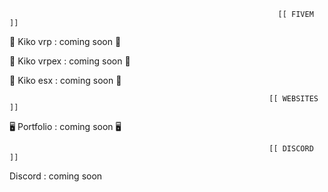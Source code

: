
                                                                [[ FIVEM ]]
         


🐌 Kiko vrp : coming soon 🐌

🐌 Kiko vrpex : coming soon 🐌

🐌 Kiko esx : coming soon 🐌


                                                              [[ WEBSITES ]]
        


🖥 Portfolio : coming soon 🖥



                                                              [[ DISCORD ]]
       


Discord : coming soon
